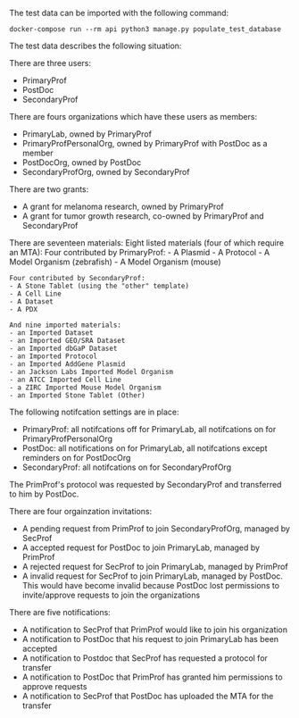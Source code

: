 The test data can be imported with the following command:

```
docker-compose run --rm api python3 manage.py populate_test_database
```

The test data describes the following situation:

There are three users:
- PrimaryProf
- PostDoc
- SecondaryProf

There are fours organizations which have these users as members:
- PrimaryLab, owned by PrimaryProf
- PrimaryProfPersonalOrg, owned by PrimaryProf with PostDoc as a member
- PostDocOrg, owned by PostDoc
- SecondaryProfOrg, owned by SecondaryProf

There are two grants:
- A grant for melanoma research, owned by PrimaryProf
- A grant for tumor growth research, co-owned by PrimaryProf and SecondaryProf

There are seventeen materials:
	Eight listed materials (four of which require an MTA):
	Four contributed by PrimaryProf:
	- A Plasmid
	- A Protocol
	- A Model Organism (zebrafish)
	- A Model Organism (mouse)

	Four contributed by SecondaryProf:
	- A Stone Tablet (using the "other" template)
	- A Cell Line
	- A Dataset
	- A PDX

	And nine imported materials:
	- an Imported Dataset
	- an Imported GEO/SRA Dataset
	- an Imported dbGaP Dataset
	- an Imported Protocol
	- an Imported AddGene Plasmid
	- an Jackson Labs Imported Model Organism
	- an ATCC Imported Cell Line
	- a ZIRC Imported Mouse Model Organism
	- an Imported Stone Tablet (Other)

The following notifcation settings are in place:
- PrimaryProf: all notifcations off for PrimaryLab, all notifcations on for PrimaryProfPersonalOrg
- PostDoc: all notifications on for PrimaryLab, all notifcations except reminders on for PostDocOrg
- SecondaryProf: all notifcations on for SecondaryProfOrg

The PrimProf's protocol was requested by SecondaryProf and transferred to him by PostDoc.

There are four orgainzation invitations:
- A pending request from PrimProf to join SecondaryProfOrg, managed by SecProf
- A accepted request for PostDoc to join PrimaryLab, managed by PrimProf
- A rejected request for SecProf to join PrimaryLab, managed by PrimProf
- A invalid request for SecProf to join PrimaryLab, managed by PostDoc. This would have become invalid because PostDoc lost permissions to invite/approve requests to join the organizations

There are five notifications:
- A notification to SecProf that PrimProf would like to join his organization
- A notification to PostDoc that his request to join PrimaryLab has been accepted
- A notification to Postdoc that SecProf has requested a protocol for transfer
- A notification to PostDoc that PrimProf has granted him permissions to approve requests
- A notification to SecProf that PostDoc has uploaded the MTA for the transfer

